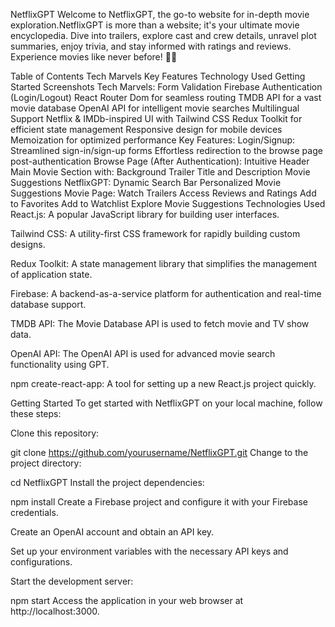 NetflixGPT
Welcome to NetflixGPT, the go-to website for in-depth movie exploration.NetflixGPT is more than a website; it's your ultimate movie encyclopedia. Dive into trailers, explore cast and crew details, unravel plot summaries, enjoy trivia, and stay informed with ratings and reviews. Experience movies like never before! 🍿🌟

Table of Contents
Tech Marvels
Key Features
Technology Used
Getting Started
Screenshots
Tech Marvels:
Form Validation
Firebase Authentication (Login/Logout)
React Router Dom for seamless routing
TMDB API for a vast movie database
OpenAI API for intelligent movie searches
Multilingual Support
Netflix & IMDb-inspired UI with Tailwind CSS
Redux Toolkit for efficient state management
Responsive design for mobile devices
Memoization for optimized performance
Key Features:
Login/Signup:
Streamlined sign-in/sign-up forms
Effortless redirection to the browse page post-authentication
Browse Page (After Authentication):
Intuitive Header
Main Movie Section with:
Background Trailer
Title and Description
Movie Suggestions
NetflixGPT:
Dynamic Search Bar
Personalized Movie Suggestions
Movie Page:
Watch Trailers
Access Reviews and Ratings
Add to Favorites
Add to Watchlist
Explore Movie Suggestions
Technologies Used
React.js: A popular JavaScript library for building user interfaces.

Tailwind CSS: A utility-first CSS framework for rapidly building custom designs.

Redux Toolkit: A state management library that simplifies the management of application state.

Firebase: A backend-as-a-service platform for authentication and real-time database support.

TMDB API: The Movie Database API is used to fetch movie and TV show data.

OpenAI API: The OpenAI API is used for advanced movie search functionality using GPT.

npm create-react-app: A tool for setting up a new React.js project quickly.

Getting Started
To get started with NetflixGPT on your local machine, follow these steps:

Clone this repository:

git clone https://github.com/yourusername/NetflixGPT.git
Change to the project directory:

cd NetflixGPT
Install the project dependencies:

npm install
Create a Firebase project and configure it with your Firebase credentials.

Create an OpenAI account and obtain an API key.

Set up your environment variables with the necessary API keys and configurations.

Start the development server:

npm start
Access the application in your web browser at http://localhost:3000.
